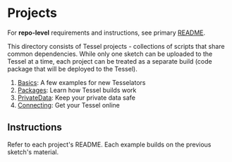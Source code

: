 # Projects
For **repo-level** requirements and instructions, see primary [README](../README.md).

This directory consists of Tessel projects - collections of scripts that share common dependencies. While only one sketch can be uploaded to the Tessel at a time, each project can be treated as a separate build (code package that will be deployed to the Tessel).

1. [Basics](./01_Basics/): A few examples for new Tesselators
2. [Packages](./02_Packages/): Learn how Tessel builds work
3. [PrivateData](./03_PrivateData/): Keep your private data safe
3. [Connecting](./04_Connecting/): Get your Tessel online

## Instructions
Refer to each project's README. Each example builds on the previous sketch's material.
